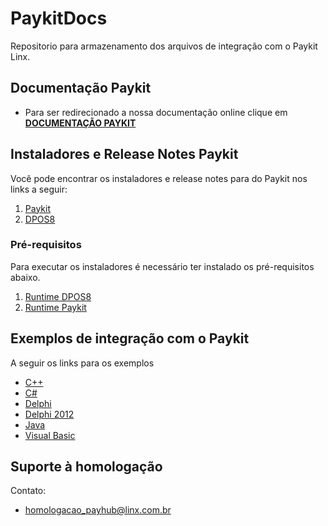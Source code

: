 # PaykitDocs 

Repositorio para armazenamento dos arquivos de integração com o Paykit Linx.

## Documentação Paykit
- Para ser redirecionado a nossa documentação online clique em [**DOCUMENTAÇÃO PAYKIT**](https://paykitlinx.github.io/)

## Instaladores e Release Notes Paykit

Você pode encontrar os instaladores e release notes para do Paykit nos links a seguir: 

1. [Paykit](https://github.com/PaykitLinx/PaykitDocs/tree/main/Instaladores/Paykit)
1. [DPOS8](https://github.com/PaykitLinx/PaykitDocs/tree/main/Instaladores/DPOS8)

### Pré-requisitos

Para executar os instaladores é necessário ter instalado os pré-requisitos abaixo.

1. [Runtime DPOS8](https://grupolinx-my.sharepoint.com/:f:/g/personal/ped_payhub_tef_linx_com_br/EgeND2RizkJElupan2IeMIIBeNKi5yi49LzyeZAVYUqGvA?e=TblrBH)
1. [Runtime Paykit](https://grupolinx-my.sharepoint.com/:f:/g/personal/ped_payhub_tef_linx_com_br/EpggJ4YzdxxKmPbMRyyImFEBvr92MxrYELCG_VMz5aE3BA?e=HeGkYu)

## Exemplos de integração com o Paykit

A seguir os links para os exemplos
- [C++](https://github.com/PaykitLinx/PaykitDocs/tree/main/ExemplosDeUso/C%2B%2B)
- [C#](https://github.com/PaykitLinx/PaykitDocs/tree/main/ExemplosDeUso/CSharp)
- [Delphi](https://github.com/PaykitLinx/PaykitDocs/tree/main/ExemplosDeUso/Delphi)
- [Delphi 2012](https://github.com/PaykitLinx/PaykitDocs/tree/main/ExemplosDeUso/Delphi2012)
- [Java](https://github.com/PaykitLinx/PaykitDocs/tree/main/ExemplosDeUso/Java)
- [Visual Basic](https://github.com/PaykitLinx/PaykitDocs/tree/main/ExemplosDeUso/VisualBasic)


## Suporte à homologação

Contato: 
 - [homologacao_payhub@linx.com.br](mailto:homologacao_payhub@linx.com.br)
